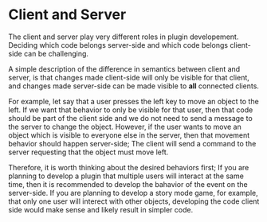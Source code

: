 # Client and Server
The client and server play very different roles in plugin developement. Deciding which code belongs server-side and which code belongs client-side can be challenging.

A simple description of the difference in semantics between client and server, is that changes made client-side will only be visible for that client, and changes made server-side can be made visible to **all** connected clients.

For example, let say that a user presses the left key to move an object to the left. If we want that behavior to only be visible for that user, then that code should be part of the client side and we do not need to send a message to the server to change the object. However, if the user wants to move an object which is visible to everyone else in the server, then that movement behavior should happen server-side; The client will send a command to the server requesting that the object must move left.

Therefore, it is worth thinking about the desired behaviors first; If you are planning to develop a plugin that multiple users will interact at the same time, then it is recommended to develop the bahavior of the event on the server-side. If you are planning to develop a story mode game, for example, that only one user will interect with other objects, developing the code client side would make sense and likely result in simpler code.

